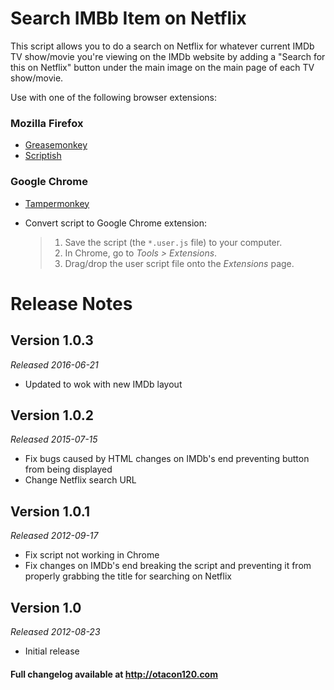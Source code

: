 Search IMBb Item on Netflix
============================
This script allows you to do a search on Netflix for whatever current IMDb TV show/movie you're viewing on the IMDb website by adding a "Search for this on Netflix" button under the main image on the main page of each TV show/movie.

Use with one of the following browser extensions:

### Mozilla Firefox ###
*	[Greasemonkey](https://addons.mozilla.org/en-US/firefox/addon/greasemonkey/)
*	[Scriptish](https://addons.mozilla.org/en-US/firefox/addon/scriptish/)

### Google Chrome ###
*	[Tampermonkey](https://chrome.google.com/webstore/detail/tampermonkey/dhdgffkkebhmkfjojejmpbldmpobfkfo)
*	Convert script to Google Chrome extension:

	>1. Save the script (the `*.user.js` file) to your computer.
	>2. In Chrome, go to _Tools > Extensions_.
	>3. Drag/drop the user script file onto the _Extensions_ page.

Release Notes
=============

Version 1.0.3
-------------
_Released 2016-06-21_

* Updated to wok with new IMDb layout

Version 1.0.2
-------------
_Released 2015-07-15_

* Fix bugs caused by HTML changes on IMDb's end preventing button from being displayed
* Change Netflix search URL

Version 1.0.1
-------------
_Released 2012-09-17_

*	Fix script not working in Chrome
*	Fix changes on IMDb's end breaking the script and preventing it from properly grabbing the title for searching on Netflix

Version 1.0
-----------
_Released 2012-08-23_

*	Initial release

#### Full changelog available at http://otacon120.com ####

